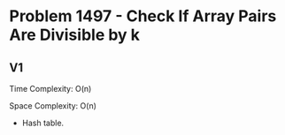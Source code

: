 # Problem 1497 - Check If Array Pairs Are Divisible by k

## V1

Time Complexity: O(n)

Space Complexity: O(n)

- Hash table.
